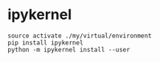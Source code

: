 # ipykernel

```shell
source activate ./my/virtual/environment
pip install ipykernel
python -m ipykernel install --user
```
